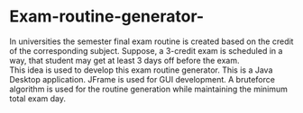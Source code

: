 # Exam-routine-generator-

In universities the semester final exam routine is created based on the credit of the corresponding subject. Suppose, a 3-credit exam is scheduled in a way, that student may get at least 3 days off before the exam.  
This idea is used to develop this exam routine generator.
This is a Java Desktop application. JFrame is used for GUI development. A bruteforce algorithm is used for the routine generation while maintaining the minimum total exam day. 
